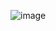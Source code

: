 ![image](https://github.com/JoseLeonardoCordeiroBahia/comportamento-de-memoria-arrays-e-listas-java/assets/63564226/4d552817-1758-46d7-8812-6af6e6682bd2)
